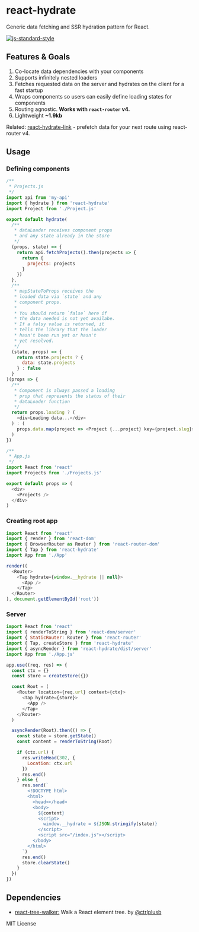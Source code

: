 # react-hydrate
Generic data fetching and SSR hydration pattern for React.

[![js-standard-style](https://cdn.rawgit.com/feross/standard/master/badge.svg)](http://standardjs.com)

## Features & Goals
1. Co-locate data dependencies with your components
2. Supports infinitely nested loaders
3. Fetches requested data on the server and hydrates on the client for a fast startup
4. Wraps components so users can easily define loading states for components
5. Routing agnostic. **Works with `react-router` v4.**
6. Lightweight **~1.9kb**

Related: [react-hydrate-link](https://github.com/estrattonbailey/react-hydrate-link) - prefetch data for your next route using react-router v4.

## Usage
### Defining components
```javascript
/**
 * Projects.js
 */
import api from 'my-api'
import { hydrate } from 'react-hydrate'
import Project from './Project.js'

export default hydrate(
  /**
   * dataLoader receives component props
   * and any state already in the store
   */
  (props, state) => {
    return api.fetchProjects().then(projects => {
      return {
        projects: projects
      }
    })
  },
  /**
   * mapStateToProps receives the
   * loaded data via `state` and any
   * component props.
   *
   * You should return `false` here if 
   * the data needed is not yet availabe.
   * If a falsy value is returned, it
   * tells the library that the loader
   * hasn't been run yet or hasn't
   * yet resolved.
   */
  (state, props) => {
    return state.projects ? {
      data: state.projects
    } : false
  }
)(props => {
  /**
   * Component is always passed a loading
   * prop that represents the status of their
   * dataLoader function
   */
  return props.loading ? (
    <div>Loading data...</div>
  ) : (
    props.data.map(project => <Project {...project} key={project.slug}>)
  )
})
```

```javascript
/**
 * App.js
 */
import React from 'react'
import Projects from './Projects.js'

export default props => (
  <div>
    <Projects />
  </div>
)
```

### Creating root app
```javascript
import React from 'react'
import { render } from 'react-dom'
import { BrowserRouter as Router } from 'react-router-dom'
import { Tap } from 'react-hydrate'
import App from './App'

render((
  <Router>
    <Tap hydrate={window.__hydrate || null}>
      <App />
    </Tap>
  </Router>
), document.getElementById('root'))
```

### Server
```javascript
import React from 'react'
import { renderToString } from 'react-dom/server'
import { StaticRouter: Router } from 'react-router'
import { Tap, createStore } from 'react-hydrate'
import { asyncRender } from 'react-hydrate/dist/server'
import App from './App.js'

app.use((req, res) => {
  const ctx = {}
  const store = createStore({})

  const Root = (
    <Router location={req.url} context={ctx}>
      <Tap hydrate={store}>
        <App />
      </Tap>
    </Router>
  )

  asyncRender(Root).then(() => {
    const state = store.getState()
    const content = renderToString(Root)

    if (ctx.url) {
      res.writeHead(302, {
        Location: ctx.url
      })
      res.end()
    } else {
      res.send(`
        <!DOCTYPE html>
        <html>
          <head></head>
          <body>
            ${content}
            <script>
              window.__hydrate = ${JSON.stringify(state)}
            </script>
            <script src="/index.js"></script>
          </body>
        </html>
      `)
      res.end()
      store.clearState()
    }
  })
})
```

## Dependencies
- [react-tree-walker:](https://github.com/ctrlplusb/react-tree-walker) Walk a React element tree. by [@ctrlplusb](https://github.com/ctrlplusb)

MIT License
